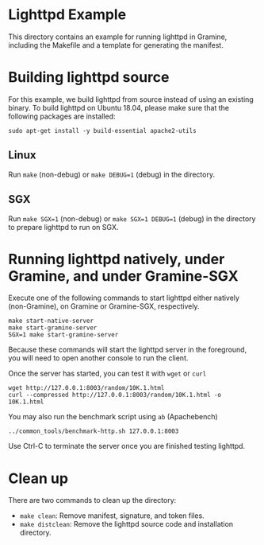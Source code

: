 # Lighttpd Example

This directory contains an example for running lighttpd in Gramine, including
the Makefile and a template for generating the manifest.

# Building lighttpd source

For this example, we build lighttpd from source instead of using an existing
binary. To build lighttpd on Ubuntu 18.04, please make sure that the following
packages are installed:

    sudo apt-get install -y build-essential apache2-utils

## Linux

Run `make` (non-debug) or `make DEBUG=1` (debug) in the directory.

## SGX

Run `make SGX=1` (non-debug) or `make SGX=1 DEBUG=1` (debug) in the directory to
prepare lighttpd to run on SGX.

# Running lighttpd natively, under Gramine, and under Gramine-SGX

Execute one of the following commands to start lighttpd either natively
(non-Gramine), on Gramine or Gramine-SGX, respectively.

    make start-native-server
    make start-gramine-server
    SGX=1 make start-gramine-server

Because these commands will start the lighttpd server in the foreground, you
will need to open another console to run the client.

Once the server has started, you can test it with `wget` or `curl`

    wget http://127.0.0.1:8003/random/10K.1.html
    curl --compressed http://127.0.0.1:8003/random/10K.1.html -o 10K.1.html

You may also run the benchmark script using `ab` (Apachebench)

    ../common_tools/benchmark-http.sh 127.0.0.1:8003

Use Ctrl-C to terminate the server once you are finished testing lighttpd.

# Clean up

There are two commands to clean up the directory:

* `make clean`: Remove manifest, signature, and token files.
* `make distclean`: Remove the lighttpd source code and installation directory.
